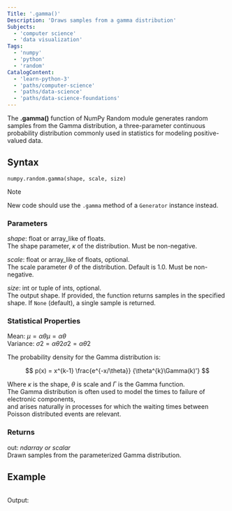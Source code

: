 ```yaml
---
Title: '.gamma()'
Description: 'Draws samples from a gamma distribution'
Subjects:
  - 'computer science'
  - 'data visualization'
Tags:
  - 'numpy'
  - 'python'
  - 'random'
CatalogContent:
  - 'learn-python-3'
  - 'paths/computer-science'
  - 'paths/data-science'
  - 'paths/data-science-foundations'
---
```


The **.gamma()** function of NumPy Random module generates random samples from the Gamma distribution, a three-parameter continuous probability distribution commonly used in statistics for modeling positive-valued data. 

## Syntax


```pseudo
numpy.random.gamma(shape, scale, size)
```

> [!Note]
> New code should use the `.gamma` method of a `Generator` instance instead.


### Parameters

*shape*: float or array_like of floats.  
The shape parameter, $\kappa$ of the distribution. Must be non-negative.

*scale*: float or array_like of floats, optional.  
The scale parameter $\theta$ of the distribution. Default is 1.0. Must be non-negative.

*size*: int or tuple of ints, optional.  
The output shape. If provided, the function returns samples in the specified shape. If `None` (default), a single sample is returned.

### Statistical Properties

Mean: $μ=αθμ=αθ$\
Variance: $σ2=αθ2σ2=αθ2$

The probability density for the Gamma distribution is:

$$
p(x) = x^{k-1} \frac{e^{-x/\theta}} {\theta^{k}\Gamma(k)'}
$$

Where $\kappa$ is the shape, $\theta$ is scale and $\Gamma$ is the Gamma function.  
The Gamma distribution is often used to model the times to failure of electronic components,  
and arises naturally in processes for which the waiting times between Poisson distributed events are relevant.

### Returns

out: *ndarray or scalar*\
Drawn samples from the parameterized Gamma distribution.

## Example
  

```py

```

Output:

```shell

```
